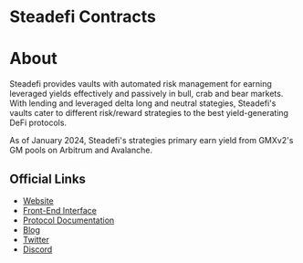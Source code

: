 # Steadefi Contracts

# About
Steadefi provides vaults with automated risk management for earning leveraged yields effectively and passively in bull, crab and bear markets. With lending and leveraged delta long and neutral stategies, Steadefi's vaults cater to different risk/reward strategies to the best yield-generating DeFi protocols.

As of January 2024, Steadefi's strategies primary earn yield from GMXv2's GM pools on Arbitrum and Avalanche.

## Official Links
- [Website](https://www.steadefi.com)
- [Front-End Interface](https://www.steadefi.com/vaults)
- [Protocol Documentation](https://docs.steadefi.com)
- [Blog](https://blog.steadefi.com)
- [Twitter](https://twitter.com/steadefi)
- [Discord](https://discord.gg/steadefi)

